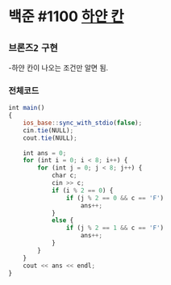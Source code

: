 # 백준 #1100 [하얀 칸](https://www.acmicpc.net/problem/1100)
`브론즈2` `구현`
---
-하얀 칸이 나오는 조건만 알면 됨.

### 전체코드
```jsx
int main()
{
	ios_base::sync_with_stdio(false);
	cin.tie(NULL);
	cout.tie(NULL);
	
	int ans = 0;
	for (int i = 0; i < 8; i++) {
		for (int j = 0; j < 8; j++) {
			char c;
			cin >> c;
			if (i % 2 == 0) {
				if (j % 2 == 0 && c == 'F')
					ans++;
			}
			else {
				if (j % 2 == 1 && c == 'F')
					ans++;
			}
		}
	}
	cout << ans << endl;
}
```
